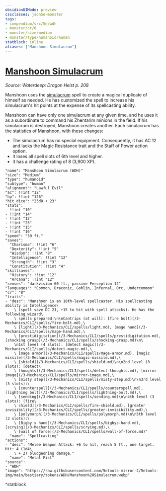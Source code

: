 ```yaml
---
obsidianUIMode: preview
cssclasses: json5e-monster
tags:
- compendium/src/5e/wdh
- monster/cr/8
- monster/size/medium
- monster/type/humanoid/human
statblock: inline
aliases: ["Manshoon Simulacrum"]
---
```

# [Manshoon Simulacrum](3-Mechanics\CLI\bestiary\npc/manshoon-simulacrum-wdh.md)
*Source: Waterdeep: Dragon Heist p. 208*  

Manshoon uses the [simulacrum](/3-Mechanics/CLI/spells/simulacrum.md) spell to create a magical duplicate of himself as needed. He has customized the spell to increase his simulacrum's hit points at the expense of its spellcasting ability.

Manshoon can have only one simulacrum at any given time, and he uses it as a subordinate to command his Zhentarim minions in the field. If his simulacrum is destroyed, Manshoon creates another. Each simulacrum has the statistics of Manshoon, with these changes:

- The simulacrum has no special equipment. Consequently, it has AC 12 and lacks the Magic Resistance trait and the Staff of Power action option.  
- It loses all spell slots of 6th level and higher.  
- It has a challenge rating of 8 (3,900 XP).  

```statblock
"name": "Manshoon Simulacrum (WDH)"
"size": "Medium"
"type": "humanoid"
"subtype": "human"
"alignment": "Lawful Evil"
"ac": !!int "12"
"hp": !!int "126"
"hit_dice": "23d8 + 23"
"stats":
- !!int "10"
- !!int "14"
- !!int "12"
- !!int "23"
- !!int "15"
- !!int "16"
"speed": "30 ft."
"saves":
  "Charisma": !!int "6"
  "Dexterity": !!int "5"
  "Wisdom": !!int "8"
  "Intelligence": !!int "12"
  "Strength": !!int "3"
  "Constitution": !!int "4"
"skillsaves":
  "History": !!int "12"
  "Arcana": !!int "12"
"senses": "darkvision 60 ft., passive Perception 12"
"languages": "Common, Draconic, Goblin, Infernal, Orc, Undercommon"
"cr": "8"
"traits":
- "desc": "Manshoon is an 18th-level spellcaster. His spellcasting ability is Intelligence\
    \ (spell save DC 21, +15 to hit with spell attacks). He has the following wizard\
    \ spells prepared:\n\nCantrips (at will): [fire bolt](/3-Mechanics/CLI/spells/fire-bolt.md),\
    \ [light](/3-Mechanics/CLI/spells/light.md), [mage hand](/3-Mechanics/CLI/spells/mage-hand.md),\
    \ [prestidigitation](/3-Mechanics/CLI/spells/prestidigitation.md), [shocking grasp](/3-Mechanics/CLI/spells/shocking-grasp.md)\n\
    \n1st level (4 slots): [detect magic](/3-Mechanics/CLI/spells/detect-magic.md),\
    \ [mage armor](/3-Mechanics/CLI/spells/mage-armor.md), [magic missile](/3-Mechanics/CLI/spells/magic-missile.md),\
    \ [shield](/3-Mechanics/CLI/spells/shield.md)\n\n2nd level (3 slots): [detect\
    \ thoughts](/3-Mechanics/CLI/spells/detect-thoughts.md), [mirror image](/3-Mechanics/CLI/spells/mirror-image.md),\
    \ [misty step](/3-Mechanics/CLI/spells/misty-step.md)\n\n3rd level (3 slots):\
    \ [counterspell](/3-Mechanics/CLI/spells/counterspell.md), [lightning bolt](/3-Mechanics/CLI/spells/lightning-bolt.md),\
    \ [sending](/3-Mechanics/CLI/spells/sending.md)\n\n4th level (3 slots): [fire\
    \ shield](/3-Mechanics/CLI/spells/fire-shield.md), [greater invisibility](/3-Mechanics/CLI/spells/greater-invisibility.md),\
    \ [polymorph](/3-Mechanics/CLI/spells/polymorph.md)\n\n5th level (3 slots):\
    \ [Bigby's hand](/3-Mechanics/CLI/spells/bigbys-hand.md), [scrying](/3-Mechanics/CLI/spells/scrying.md),\
    \ [wall of force](/3-Mechanics/CLI/spells/wall-of-force.md)"
  "name": "Spellcasting"
"actions":
- "desc": "Melee Weapon Attack: +6 to hit, reach 5 ft., one target. Hit: 4 (1d4\
    \ + 2) bludgeoning damage."
  "name": "Metal Fist"
"source":
- "WDH"
"image": "https://raw.githubusercontent.com/5etools-mirror-2/5etools-img/main/bestiary/tokens/WDH/Manshoon%20Simulacrum.webp"
```
^statblock